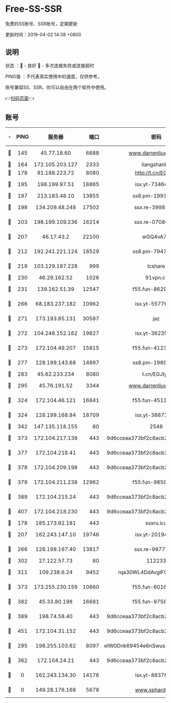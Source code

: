 # Free-SS-SSR

免费的SS账号、SSR账号，定期更新

更新时间：2019-04-02 14:38 +0800

## 说明

状态     ：🙂 - 良好 🙁 - 多次连接失败或连接超时

PING值   ：不代表真实使用中的速度，仅供参考。

账号兼容SS、SSR，你可以自由在两个软件中使用。

👉[扫码页面](https://liesauer.github.io/Free-SS-SSR/)👈

## 账号

|-|PING|服务器|端口|密码|加密方式|区域|
|:----:|:----:|:-----:|-----:|:----:|:----:|:----:|
|🙂|145|45.77.18.60|6688|www.darrenliuwei.com|aes-256-cfb|JP|
|🙂|164|172.105.203.127|2333|liangshanbo|chacha20|JP|
|🙂|178|91.188.223.72|8080|http://t.cn/EGJIyrl|rc4-md5|RU|
|🙂|195|198.199.97.51|18865|isx.yt-73464037|aes-256-cfb|US|
|🙂|197|213.183.48.10|13855|ss8.pm-19938784|rc4-md5|RU|
|🙂|198|134.209.48.248|17502|ssx.re-39982582|aes-256-cfb|US|
|🙂|203|198.199.109.236|16214|ssx.re-07080602|aes-256-cfb|US|
|🙂|207|46.17.43.2|22100|wGQ4vA7D|aes-256-gcm|RU|
|🙂|212|192.241.221.124|18529|ss8.pm-79474196|aes-256-cfb|US|
|🙂|219|103.129.197.228|999|lcshare|aes-256-cfb|US|
|🙂|230|46.29.162.52|1026|91vpn.cf|rc4-md5|RU|
|🙂|231|139.162.51.39|12547|f55.fun-86298240|aes-256-cfb|SG|
|🙂|266|68.183.237.182|10962|isx.yt-55776623|aes-256-cfb|SG|
|🙂|271|173.193.85.131|30587|jaz|aes-256-cfb|US|
|🙂|272|104.248.152.162|19827|isx.yt-36235120|aes-256-cfb|SG|
|🙂|273|172.104.49.207|15815|f55.fun-41236190|aes-256-cfb|SG|
|🙂|277|128.199.143.68|14897|ss8.pm-19893940|aes-256-cfb|SG|
|🙂|283|45.62.233.234|8080|t.cn/EGJIyrl|rc4-md5|CA|
|🙂|295|45.76.191.52|3344|www.darrenliuwei.com|aes-256-cfb|AU|
|🙂|324|172.104.46.121|16841|f55.fun-45111251|aes-256-cfb|SG|
|🙂|324|128.199.168.84|18709|isx.yt-38873117|aes-256-cfb|SG|
|🙂|342|147.135.118.155|80|2546|chacha20|US|
|🙂|373|172.104.217.138|443|9d6cceaa373bf2c8acb22e60b6a58be6|aes-256-cfb|US|
|🙂|377|172.104.218.41|443|9d6cceaa373bf2c8acb22e60b6a58be6|aes-256-cfb|US|
|🙂|378|172.104.209.198|443|9d6cceaa373bf2c8acb22e60b6a58be6|aes-256-cfb|US|
|🙂|379|172.104.211.238|12962|f55.fun-98592445|aes-256-cfb|US|
|🙂|389|172.104.215.24|443|9d6cceaa373bf2c8acb22e60b6a58be6|aes-256-cfb|US|
|🙂|407|172.104.218.230|443|9d6cceaa373bf2c8acb22e60b6a58be6|aes-256-cfb|US|
|🙂|178|185.173.92.181|443|sssru.icu|rc4-md5|RU|
|🙂|207|162.243.147.10|19746|isx.yt-20194011|aes-256-cfb|US|
|🙂|266|128.199.167.40|13817|ssx.re-98777961|aes-256-cfb|SG|
|🙂|302|27.122.57.73|80|112233|chacha20|HK|
|🙂|311|109.238.6.24|9452|rqa30WL4DdAvgIFG6Fs3znzTa|aes-256-cfb|FR|
|🙂|373|173.255.230.159|10660|f55.fun-60161528|aes-256-cfb|US|
|🙂|382|45.33.80.198|16681|f55.fun-97588785|aes-256-cfb|US|
|🙂|389|198.74.58.40|443|9d6cceaa373bf2c8acb22e60b6a58be6|aes-256-cfb|US|
|🙂|451|172.104.31.152|443|9d6cceaa373bf2c8acb22e60b6a58be6|aes-256-cfb|US|
|🙁|295|198.255.103.62|8097|eIW0Dnk69454e6nSwuspv9DmS201tQ0D|aes-256-cfb|US|
|🙁|362|172.104.24.21|443|9d6cceaa373bf2c8acb22e60b6a58be6|aes-256-cfb|US|
|🙁|0|162.243.134.30|14176|isx.yt-88376949|aes-256-cfb|US|
|🙁|0|149.28.176.168|5678|www.sphard.com|aes-256-cfb|SG|
